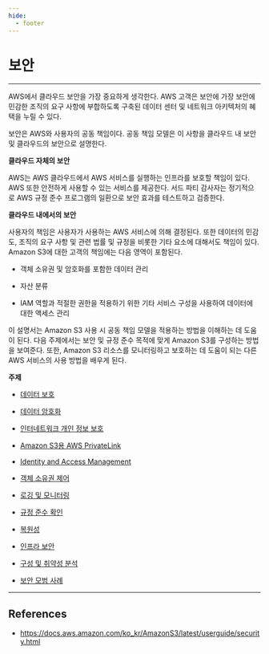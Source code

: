 ```yaml
---
hide:
  - footer
---
```


# 보안

---

AWS에서 클라우드 보안을 가장 중요하게 생각한다. AWS 고객은 보안에 가장 보안에 민감한 조직의 요구 사항에 부합하도록 구축된 데이터 센터 및 네트워크 아키텍처의 혜택을 누릴 수 있다.

보안은 AWS와 사용자의 공동 책임이다. 공동 책임 모델은 이 사항을 클라우드 내 보안 및 클라우드의 보안으로 설명한다.

**클라우드 자체의 보안**

AWS는 AWS 클라우드에서 AWS 서비스를 실행하는 인프라를 보호할 책임이 있다. AWS 또한 안전하게 사용할 수 있는 서비스를 제공한다. 서드 파티 감사자는 정기적으로 AWS 규정 준수 프로그램의 일환으로 보안 효과를 테스트하고 검증한다.

**클라우드 내에서의 보안**

사용자의 책임은 사용자가 사용하는 AWS 서비스에 의해 결정된다. 또한 데이터의 민감도, 조직의 요구 사항 및 관련 법률 및 규정을 비롯한 기타 요소에 대해서도 책임이 있다. Amazon S3에 대한 고객의 책임에는 다음 영역이 포함된다.

- 객체 소유권 및 암호화를 포함한 데이터 관리

- 자산 분류

- IAM 역할과 적절한 권한을 적용하기 위한 기타 서비스 구성을 사용하여 데이터에 대한 액세스 관리

이 설명서는 Amazon S3 사용 시 공동 책임 모델을 적용하는 방법을 이해하는 데 도움이 된다. 다음 주제에서는 보안 및 규정 준수 목적에 맞게 Amazon S3를 구성하는 방법을 보여준다. 또한, Amazon S3 리소스를 모니터링하고 보호하는 데 도움이 되는 다른 AWS 서비스의 사용 방법을 배우게 된다.

**주제**

- [데이터 보호](https://docs.aws.amazon.com/ko_kr/AmazonS3/latest/userguide/DataDurability.html)

- [데이터 암호화](https://docs.aws.amazon.com/ko_kr/AmazonS3/latest/userguide/UsingEncryption.html)

- [인터네트워크 개인 정보 보호](https://docs.aws.amazon.com/ko_kr/AmazonS3/latest/userguide/inter-network-traffic-privacy.html)

- [Amazon S3용 AWS PrivateLink](https://docs.aws.amazon.com/ko_kr/AmazonS3/latest/userguide/privatelink-interface-endpoints.html)

- [Identity and Access Management](https://docs.aws.amazon.com/ko_kr/AmazonS3/latest/userguide/s3-access-control.html)

- [객체 소유권 제어](https://docs.aws.amazon.com/ko_kr/AmazonS3/latest/userguide/about-object-ownership.html)

- [로깅 및 모니터링](https://docs.aws.amazon.com/ko_kr/AmazonS3/latest/userguide/s3-incident-response.html)

- [규정 준수 확인](https://docs.aws.amazon.com/ko_kr/AmazonS3/latest/userguide/s3-compliance.html)

- [복원성](https://docs.aws.amazon.com/ko_kr/AmazonS3/latest/userguide/disaster-recovery-resiliency.html)

- [인프라 보안](https://docs.aws.amazon.com/ko_kr/AmazonS3/latest/userguide/network-isolation.html)

- [구성 및 취약성 분석](https://docs.aws.amazon.com/ko_kr/AmazonS3/latest/userguide/vulnerability-analysis-and-management.html)

- [보안 모범 사례](https://docs.aws.amazon.com/ko_kr/AmazonS3/latest/userguide/security-best-practices.html)

---

## References

- <https://docs.aws.amazon.com/ko_kr/AmazonS3/latest/userguide/security.html>
